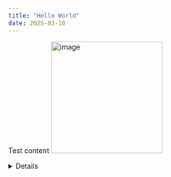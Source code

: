 ```yaml
---
title: "Hello World"
date: 2025-03-10
---
```

Test content 
<img width="224" alt="image" src="https://github.com/user-attachments/assets/7b068cd4-1499-4e6b-bf29-c737063d1573" />


<details>
this is an expandable and collapsable thing
 
</details>
